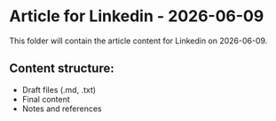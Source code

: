 # Article for Linkedin - 2026-06-09

This folder will contain the article content for Linkedin on 2026-06-09.

## Content structure:
- Draft files (.md, .txt)
- Final content
- Notes and references
